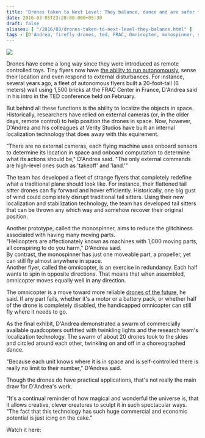 ```yaml
---
title: 'Drones taken to Next Level: They balance, dance and are safer than ever!'
date: 2016-03-05T23:28:00.000+05:30
draft: false
aliases: [ "/2016/03/drones-taken-to-next-level-they-balance.html" ]
tags : [D'Andrea, firefly drones, ted, FRAC, Omnicopter, monospinner, safety, drones, Technology]
---
```


[![](httpss://2.bp.blogspot.com/-gtUCQkEW69o/Vtsd4OI1N3I/AAAAAAAADLM/7faeLJ4l4MM/s640/ted2016.jpg)](httpss://2.bp.blogspot.com/-gtUCQkEW69o/Vtsd4OI1N3I/AAAAAAAADLM/7faeLJ4l4MM/s1600/ted2016.jpg)

  
Drones have come a long way since they were introduced as remote controlled toys. Tiny flyers now have [the ability to run autonomously](https://www.livescience.com/53231-vertigo-robot-drives-up-walls.html), sense their location and even respond to external disturbances. For instance, several years ago, a fleet of autonomous flyers built a 20-foot-tall (6 meters) wall using 1,500 bricks at the FRAC Center in France, D'Andrea said in his intro in the TED conference held on February.  
  
But behind all these functions is the ability to localize the objects in space. Historically, researchers have relied on external cameras (or, in the older days, remote control) to help position the drones in space. Now, however, D'Andrea and his colleagues at Verity Studios have built an internal localization technology that does away with this equirement.  
  
"There are no external cameras, each flying machine uses onboard sensors to determine its location in space and onboard computation to determine what its actions should be," D'Andrea said. "The only external commands are high-level ones such as 'takeoff' and 'land.'"  
  
The team has developed a fleet of strange flyers that completely redefine what a traditional plane should look like. For instance, their flattened tail sitter drones can fly forward and hover efficiently. Historically, one big gust of wind could completely disrupt traditional tail sitters. Using their new localization and stabilization technology, the team has developed tail sitters that can be thrown any which way and somehow recover their original position.  
  
Another prototype, called the monospinner, aims to reduce the glitchiness associated with having many moving parts.  
"Helicopters are affectionately known as machines with 1,000 moving parts, all conspiring to do you harm," D'Andrea said.  
By contrast, the monospinner has just one moveable part, a propeller, yet can still fly almost anywhere in space.  
Another flyer, called the omnicopter, is an exercise in redundancy. Each half wants to spin in opposite directions. That means that when assembled, omnicopter moves equally well in any direction.  
  
The omnicopter is a move toward more reliable [drones of the future](https://www.livescience.com/45152-drones-surprising-uses.html), he said. If any part fails, whether it's a motor or a battery pack, or whether half of the drone is completely disabled, the handicapped omnicopter can still fly where it needs to go.  
  
As the final exhibit, D'Andrea demonstrated a swarm of commercially available quadcopters outfitted with twinkling lights and the research team's localization technology. The swarm of about 20 drones took to the skies and circled around each other, twinkling on and off in a choreographed dance.  
  
"Because each unit knows where it is in space and is self-controlled there is really no limit to their number," D'Andrea said.  
  
Though the drones do have practical applications, that's not really the main draw for D'Andrea's work.  
  
"It's a continual reminder of how magical and wonderful the universe is, that it allows creative, clever creatures to sculpt it in such spectacular ways. "The fact that this technology has such huge commercial and economic potential is just icing on the cake."  

  

Watch it here: